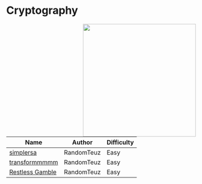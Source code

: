 # Cryptography

<img src="https://i.ibb.co/DG4wP8t/22.png" align="right" width=300>

| Name                               | Author     | Difficulty | 
| ---------------------------------- | ---------- | ---------- |
| [simplersa](simplersa/)            | RandomTeuz | Easy       |
| [transformmmmm](transformmmm/)     | RandomTeuz | Easy       |
| [Restless Gamble](Restless-Gamble/)| RandomTeuz | Easy       |
